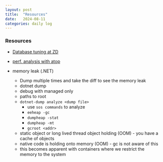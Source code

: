 ```yaml
---
layout: post
title:  "Resources"
date:   2024-08-11
categories: daily log
---
```


### Resources
- [Database tuning at ZD](https://www.youtube.com/watch?v=XB2lF_Z9cbs)
- [perf. analysis with atop](https://www.youtube.com/watch?v=27AtCR5ftyM)

- memory leak (.NET)
    - Dump multiple times and take the diff to see the memory leak
    - dotnet dump
    - debug with managed only
    - paths to root
    - ```dotnet-dump analyze <dump file>```
        - use ```sos commands``` to analyze
        - ```eeheap -gc```
        - ```dumpheap -stat```
        - ```dumpheap -mt```
        - ```gcroot <addr>```
    - static object or long lived thread object holding (OOM) - you have a cache of objects
    - native code is holding onto memory (OOM) - gc is not aware of this
    - this becomes apparent with containers where we restrict the memory to the system

